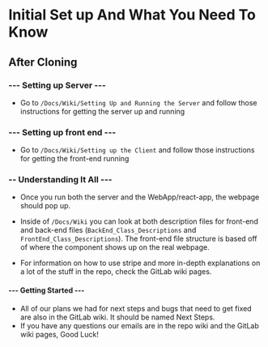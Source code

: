 # Initial Set up And What You Need To Know

## After Cloning
### --- Setting up Server ---
- Go to `/Docs/Wiki/Setting Up and Running the Server` and follow those instructions for getting the server up and running

### --- Setting up front end ---
- Go to `/Docs/Wiki/Setting up the Client` and follow those instructions for getting the front-end running
###  -- Understanding It All ---
- Once you run both the server and the WebApp/react-app, the webpage should pop up.
- Inside of `/Docs/Wiki` you can look at both description files for front-end and back-end files (`BackEnd_Class_Descriptions` and `FrontEnd_Class_Descriptions`). The front-end file structure is based off of where the component shows up on the real webpage.

- For information on how to use stripe and more in-depth explanations on a lot of the stuff in the repo, check the GitLab wiki pages. 

#### --- Getting Started ---
- All of our plans we had for next steps and bugs that need to get fixed are also in the GitLab wiki. It should be named Next Steps. 
- If you have any questions our emails are in the repo wiki and the GitLab wiki pages, Good Luck! 